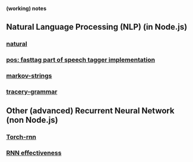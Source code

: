 #### (working) notes

## Natural Language Processing (NLP) (in Node.js)

### [natural](https://www.npmjs.com/package/natural)

### [pos: fasttag part of speech tagger implementation](https://www.npmjs.com/package/pos)

### [markov-strings](https://www.npmjs.com/package/markov-strings)

### [tracery-grammar](https://www.npmjs.com/package/tracery-grammar)

## Other (advanced) Recurrent Neural Network (non Node.js)

### [Torch-rnn](http://www.jeffreythompson.org/blog/2016/03/25/torch-rnn-mac-install/)

### [RNN effectiveness](http://karpathy.github.io/2015/05/21/rnn-effectiveness/)